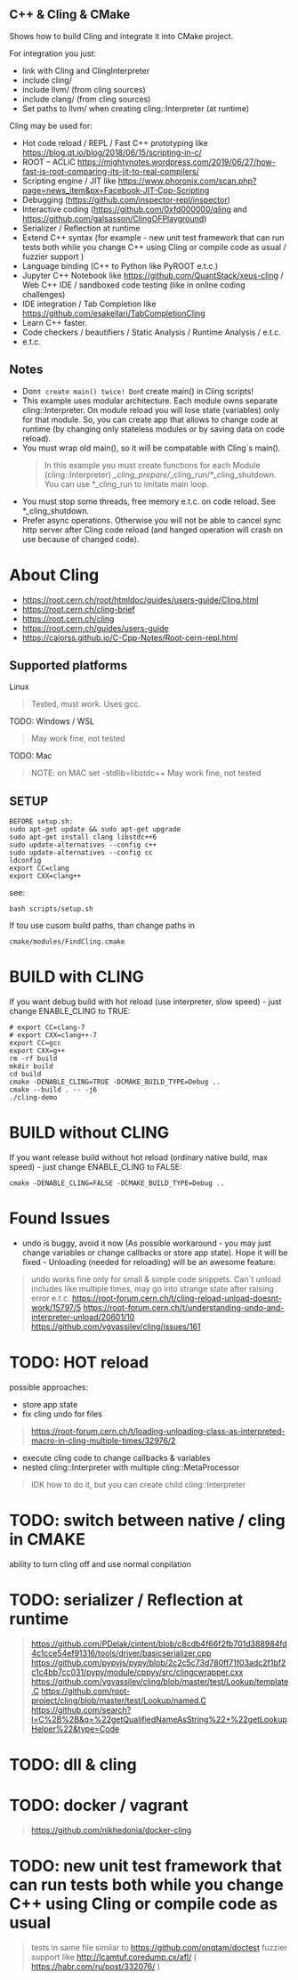 ﻿## C++ & Cling & CMake
Shows how to build Cling and integrate it into CMake project.

For integration you just:
* link with Cling and ClingInterpreter
* include cling/
* include llvm/ (from cling sources)
* include clang/ (from cling sources)
* Set paths to llvm/ when creating cling::Interpreter (at runtime)

Cling may be used for:
* Hot code reload / REPL / Fast C++ prototyping like https://blog.qt.io/blog/2018/06/15/scripting-in-c/
* ROOT – ACLiC https://mightynotes.wordpress.com/2019/06/27/how-fast-is-root-comparing-its-jit-to-real-compilers/
* Scripting engine / JIT like https://www.phoronix.com/scan.php?page=news_item&px=Facebook-JIT-Cpp-Scripting
* Debugging (https://github.com/inspector-repl/inspector)
* Interactive coding (https://github.com/0xfd000000/qling and https://github.com/galsasson/ClingOFPlayground)
* Serializer / Reflection at runtime
* Extend C++ syntax (for example - new unit test framework that can run tests both while you change C++ using Cling or compile code as usual / fuzzier support )
* Language binding (C++ to Python like PyROOT e.t.c.)
* Jupyter C++ Notebook like https://github.com/QuantStack/xeus-cling / Web C++ IDE / sandboxed code testing (like in online coding challenges)
* IDE integration / Tab Completion like https://github.com/esakellari/TabCompletionCling
* Learn C++ faster.
* Code checkers / beautifiers / Static Analysis / Runtime Analysis / e.t.c.
* e.t.c.

## Notes
* Don`t create main() twice! Don`t create main() in Cling scripts!
* This example uses modular architecture. Each module owns separate cling::Interpreter. On module reload you will lose state (variables) only for that module. So, you can create app that allows to change code at runtime (by changing only stateless modules or by saving data on code reload).
* You must wrap old main(), so it will be compatable with Cling`s main().
  > In this example you must create functions for each Module (cling::Interpreter) *_cling_prepare/*_cling_run/*_cling_shutdown. You can use *_cling_run to imitate main loop.
* You must stop some threads, free memory e.t.c. on code reload. See *_cling_shutdown.
* Prefer async operations. Otherwise you will not be able to cancel sync http server after Cling code reload (and hanged operation will crash on use because of changed code).

# About Cling
* https://root.cern.ch/root/htmldoc/guides/users-guide/Cling.html
* https://root.cern.ch/cling-brief
* https://root.cern.ch/cling
* https://root.cern.ch/guides/users-guide
* https://caiorss.github.io/C-Cpp-Notes/Root-cern-repl.html

## Supported platforms
Linux
> Tested, must work. Uses gcc.

TODO: Windows / WSL
> May work fine, not tested

TODO: Mac
> NOTE: on MAC set -stdlib=libstdc++
> May work fine, not tested

## SETUP

```
BEFORE setup.sh:
sudo apt-get update && sudo apt-get upgrade
sudo apt-get install clang libstdc++6
sudo update-alternatives --config c++
sudo update-alternatives --config cc
ldconfig
export CC=clang
export CXX=clang++
```

see:
```
bash scripts/setup.sh
```

If tou use cusom build paths, than change paths in
```
cmake/modules/FindCling.cmake
```

# BUILD with CLING

If you want debug build with hot reload (use interpreter, slow speed) - just change ENABLE_CLING to TRUE:

```
# export CC=clang-7
# export CXX=clang++-7
export CC=gcc
export CXX=g++
rm -rf build
mkdir build
cd build
cmake -DENABLE_CLING=TRUE -DCMAKE_BUILD_TYPE=Debug ..
cmake --build . -- -j6
./cling-demo
```

# BUILD without CLING

If you want release build without hot reload (ordinary native build, max speed) - just change ENABLE_CLING to FALSE:
```
cmake -DENABLE_CLING=FALSE -DCMAKE_BUILD_TYPE=Debug ..
```

# Found Issues
* undo is buggy, avoid it now (As possible workaround - you may just change variables or change callbacks or store app state). Hope it will be fixed - Unloading (needed for reloading) will be an awesome feature:
 > undo works fine only for small & simple code snippets. Can`t unload includes like <iostream> multiple times, may go into strange state after raising error e.t.c.
 > https://root-forum.cern.ch/t/cling-reload-unload-doesnt-work/15797/5
 > https://root-forum.cern.ch/t/understanding-undo-and-interpreter-unload/20601/10
 > https://github.com/vgvassilev/cling/issues/161

# TODO: HOT reload
possible approaches:
* store app state
* fix cling undo for files
> https://root-forum.cern.ch/t/loading-unloading-class-as-interpreted-macro-in-cling-multiple-times/32976/2
* execute cling code to change callbacks & variables
* nested cling::Interpreter with multiple cling::MetaProcessor
 > IDK how to do it, but you can create child cling::Interpreter

# TODO: switch between native / cling in CMAKE
ability to turn cling off and use normal conpilation

# TODO: serializer / Reflection at runtime
> https://github.com/PDelak/cintent/blob/c8cdb4f66f2fb701d388984fd4c1cce54ef91316/tools/driver/basicserializer.cpp
> https://github.com/pypyjs/pypy/blob/2c2c5c73d780ff71f03adc2f1bf2c1c4bb7cc031/pypy/module/cppyy/src/clingcwrapper.cxx
> https://github.com/vgvassilev/cling/blob/master/test/Lookup/template.C
> https://github.com/root-project/cling/blob/master/test/Lookup/named.C
> https://github.com/search?l=C%2B%2B&q=%22getQualifiedNameAsString%22+%22getLookupHelper%22&type=Code

# TODO: dll & cling

# TODO: docker / vagrant
> https://github.com/nikhedonia/docker-cling

# TODO: new unit test framework that can run tests both while you change C++ using Cling or compile code as usual
 > tests in same file similar to https://github.com/onqtam/doctest
 > fuzzier support like http://lcamtuf.coredump.cx/afl/ ( https://habr.com/ru/post/332076/ )

